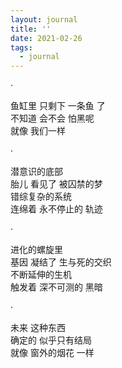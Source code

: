 ```yaml
---
layout: journal
title: ''
date: 2021-02-26
tags:
  - journal
---
```


·

鱼缸里 只剩下 一条鱼 了  
不知道 会不会 怕黑呢   
就像 我们一样

·

潜意识的底部  
胎儿 看见了 被囚禁的梦  
错综复杂的系统  
连绵着 永不停止的 轨迹  

·

进化的螺旋里  
基因 凝结了 生与死的交织  
不断延伸的生机  
触发着 深不可测的 黑暗  

·

未来 这种东西  
确定的 似乎只有结局  
就像 窗外的烟花 一样
